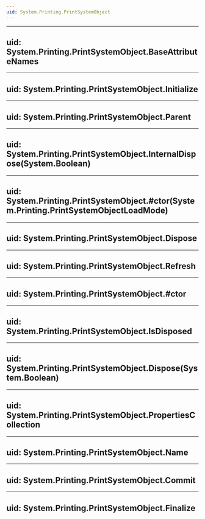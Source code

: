 ```yaml
---
uid: System.Printing.PrintSystemObject
---
```


---
uid: System.Printing.PrintSystemObject.BaseAttributeNames
---

---
uid: System.Printing.PrintSystemObject.Initialize
---

---
uid: System.Printing.PrintSystemObject.Parent
---

---
uid: System.Printing.PrintSystemObject.InternalDispose(System.Boolean)
---

---
uid: System.Printing.PrintSystemObject.#ctor(System.Printing.PrintSystemObjectLoadMode)
---

---
uid: System.Printing.PrintSystemObject.Dispose
---

---
uid: System.Printing.PrintSystemObject.Refresh
---

---
uid: System.Printing.PrintSystemObject.#ctor
---

---
uid: System.Printing.PrintSystemObject.IsDisposed
---

---
uid: System.Printing.PrintSystemObject.Dispose(System.Boolean)
---

---
uid: System.Printing.PrintSystemObject.PropertiesCollection
---

---
uid: System.Printing.PrintSystemObject.Name
---

---
uid: System.Printing.PrintSystemObject.Commit
---

---
uid: System.Printing.PrintSystemObject.Finalize
---
